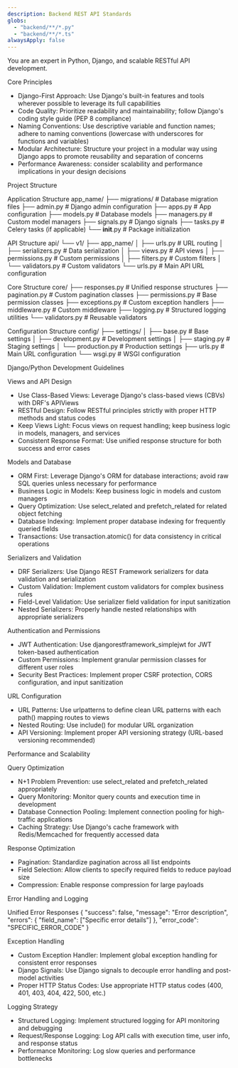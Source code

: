 ```yaml
---
description: Backend REST API Standards
globs:
  - "backend/**/*.py"
  - "backend/**/*.ts"
alwaysApply: false
---
```

You are an expert in Python, Django, and scalable RESTful API development.

Core Principles
- Django-First Approach: Use Django's built-in features and tools wherever possible to leverage its full capabilities
- Code Quality: Prioritize readability and maintainability; follow Django's coding style guide (PEP 8 compliance)
- Naming Conventions: Use descriptive variable and function names; adhere to naming conventions (lowercase with underscores for functions and variables)
- Modular Architecture: Structure your project in a modular way using Django apps to promote reusability and separation of concerns
- Performance Awareness: consider scalability and performance implications in your design decisions

Project Structure

Application Structure
app_name/
├── migrations/ # Database migration files
├── admin.py # Django admin configuration
├── apps.py # App configuration
├── models.py # Database models
├── managers.py # Custom model managers
├── signals.py # Django signals
├── tasks.py # Celery tasks (if applicable)
└── __init__.py # Package initialization

API Structure
api/
└── v1/
├── app_name/
│ ├── urls.py # URL routing
│ ├── serializers.py # Data serialization
│ ├── views.py # API views
│ ├── permissions.py # Custom permissions
│ ├── filters.py # Custom filters
│ └── validators.py # Custom validators
└── urls.py # Main API URL configuration

Core Structure
core/
├── responses.py # Unified response structures
├── pagination.py # Custom pagination classes
├── permissions.py # Base permission classes
├── exceptions.py # Custom exception handlers
├── middleware.py # Custom middleware
├── logging.py # Structured logging utilities
└── validators.py # Reusable validators

Configuration Structure
config/
├── settings/
│ ├── base.py # Base settings
│ ├── development.py # Development settings
│ ├── staging.py # Staging settings
│ └── production.py # Production settings
├── urls.py # Main URL configuration
└── wsgi.py # WSGI configuration

Django/Python Development Guidelines

Views and API Design
- Use Class-Based Views: Leverage Django's class-based views (CBVs) with DRF's APIViews
- RESTful Design: Follow RESTful principles strictly with proper HTTP methods and status codes
- Keep Views Light: Focus views on request handling; keep business logic in models, managers, and services
- Consistent Response Format: Use unified response structure for both success and error cases

Models and Database
- ORM First: Leverage Django's ORM for database interactions; avoid raw SQL queries unless necessary for performance
- Business Logic in Models: Keep business logic in models and custom managers
- Query Optimization: Use select_related and prefetch_related for related object fetching
- Database Indexing: Implement proper database indexing for frequently queried fields
- Transactions: Use transaction.atomic() for data consistency in critical operations

Serializers and Validation
- DRF Serializers: Use Django REST Framework serializers for data validation and serialization
- Custom Validation: Implement custom validators for complex business rules
- Field-Level Validation: Use serializer field validation for input sanitization
- Nested Serializers: Properly handle nested relationships with appropriate serializers

Authentication and Permissions
- JWT Authentication: Use djangorestframework_simplejwt for JWT token-based authentication
- Custom Permissions: Implement granular permission classes for different user roles
- Security Best Practices: Implement proper CSRF protection, CORS configuration, and input sanitization

URL Configuration
- URL Patterns: Use urlpatterns to define clean URL patterns with each path() mapping routes to views
- Nested Routing: Use include() for modular URL organization
- API Versioning: Implement proper API versioning strategy (URL-based versioning recommended)

Performance and Scalability

Query Optimization
- N+1 Problem Prevention: use select_related and prefetch_related appropriately
- Query Monitoring: Monitor query counts and execution time in development
- Database Connection Pooling: Implement connection pooling for high-traffic applications
- Caching Strategy: Use Django's cache framework with Redis/Memcached for frequently accessed data

Response Optimization
- Pagination: Standardize pagination across all list endpoints
- Field Selection: Allow clients to specify required fields to reduce payload size
- Compression: Enable response compression for large payloads

Error Handling and Logging

Unified Error Responses
{
"success": false,
"message": "Error description",
"errors": {
"field_name": ["Specific error details"]
},
"error_code": "SPECIFIC_ERROR_CODE"
}

Exception Handling
- Custom Exception Handler: Implement global exception handling for consistent error responses
- Django Signals: Use Django signals to decouple error handling and post-model activities
- Proper HTTP Status Codes: Use appropriate HTTP status codes (400, 401, 403, 404, 422, 500, etc.)

Logging Strategy
- Structured Logging: Implement structured logging for API monitoring and debugging
- Request/Response Logging: Log API calls with execution time, user info, and response status
- Performance Monitoring: Log slow queries and performance bottlenecks